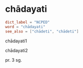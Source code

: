 # chādayati

``` toml
dict_label = "NCPED"
word = "chādayati"
see_also = ["chādeti", "chādeti"]
```

chādayati1

chādayati2

pr. 3 sg.

